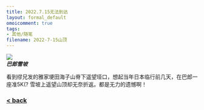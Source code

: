 ```yaml
---
title: 2022.7.15无法到达
layout: formal_default
omoicomment: true
tags:
- 其他/随笔
filename: 2022-7-15山顶
---
```


<img src="https://drive.google.com/thumbnail?id=17xqcmnLif9MMi7e3KT0GpIUF1HHfjafJ&sz=w600" /><br>
***巴郎雪坡***

看到缪兄发的雅家埂田海子山脊下遥望垭口，想起当年日本临行前几天，在巴郎一座准5K(? 雪坡上遥望山顶却无奈折返。都是无力的遗憾啊！

### [< back](https://wzetto.github.io/wz369.github.io/omoi_main/omoi.html)
